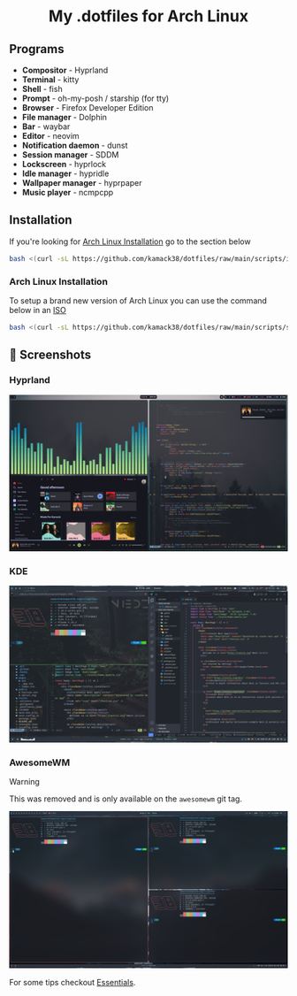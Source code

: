<h1 align="center">My .dotfiles for Arch Linux</h1>

## Programs

- **Compositor** - Hyprland
- **Terminal** - kitty
- **Shell** - fish
- **Prompt** - oh-my-posh / starship (for tty)
- **Browser** - Firefox Developer Edition
- **File manager** - Dolphin
- **Bar** - waybar
- **Editor** - neovim
- **Notification daemon** - dunst
- **Session manager** - SDDM
- **Lockscreen** - hyprlock
- **Idle manager** - hypridle
- **Wallpaper manager** - hyprpaper
- **Music player** - ncmpcpp

## Installation

If you're looking for [Arch Linux Installation](#arch-linux-installation) go to
the section below

```bash
bash <(curl -sL https://github.com/kamack38/dotfiles/raw/main/scripts/install.sh)
```

### Arch Linux Installation

To setup a brand new version of Arch Linux you can use the command below in an
[ISO](https://archlinux.org/download/)

```bash
bash <(curl -sL https://github.com/kamack38/dotfiles/raw/main/scripts/setup.sh)
```

## 📸 Screenshots

### Hyprland

![Hyprland](./../Pictures/Screenshots/Hyprland.png)

### KDE

![Apps screenshot](./../Pictures/Screenshots/Apps.png)

### AwesomeWM

> [!WARNING]
> This was removed and is only available on the `awesomewm` git tag.

![AwesomeWM](./../Pictures/Screenshots/awesomewm.png)

For some tips checkout
[Essentials](https://github.com/kamack38/Essentials/wiki).
